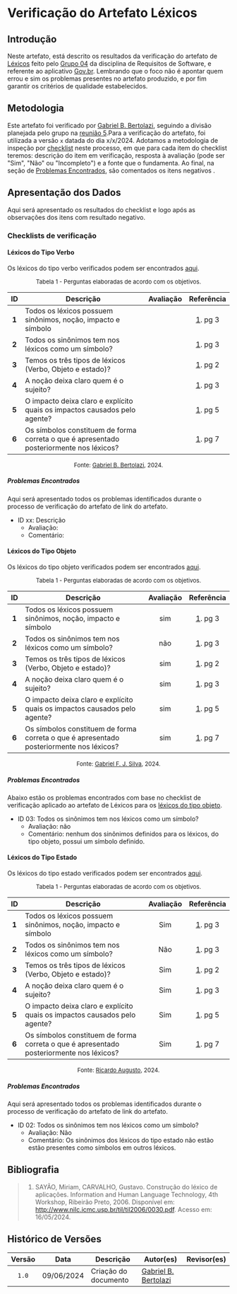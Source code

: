 # Verificação do Artefato Léxicos

## Introdução

Neste artefato, está descrito os resultados da verificação do artefato de [Léxicos](https://requisitos-de-software.github.io/2024.1-Gov.br/#/modelagem/lexicos) feito pelo [Grupo 04](https://requisitos-de-software.github.io/2024.1-Gov.br/#/README) da disciplina de Requisitos de Software, e referente ao aplicativo [Gov.br](https://play.google.com/store/apps/details?id=br.gov.meugovbr&hl=pt_BR&gl=US). Lembrando que o foco não é apontar quem errou e sim os problemas presentes no artefato produzido, e por fim garantir os critérios de qualidade estabelecidos.

## Metodologia

Este artefato foi verificado por [Gabriel B. Bertolazi](https://github.com/Bertolazi), seguindo a divisão planejada pelo grupo na [reunião 5](https://requisitos-de-software.github.io/2024.1-Correios/atas/ata5/).Para a verificação do artefato, foi utilizada a versão `x` datada do dia x/x/2024. Adotamos a metodologia de inspeção por [checklist](#checklist-de-verificacao) neste processo, em que para cada item do checklist teremos: descrição do item em verificação, resposta à avaliação (pode ser "Sim", "Não" ou "Incompleto") e a fonte que o fundamenta. Ao final, na seção de [Problemas Encontrados](#problemas-encontrados), são comentados os itens negativos .

## Apresentação dos Dados

Aqui será apresentado os resultados do checklist e logo após as observações dos itens com resultado negativo.

### Checklists de verificação

#### Léxicos do Tipo Verbo

Os léxicos do tipo verbo verificados podem ser encontrados [aqui](https://requisitos-de-software.github.io/2024.1-Gov.br/#/modelagem/lexicos?id=l%c3%a9xicos-do-tipo-verbo).

<font size="2"><p style="text-align: center">Tabela 1 - Perguntas elaboradas de acordo com os objetivos.</p></font>

<center>

| ID | Descrição | Avaliação | Referência|
|:--:| --------- | :-------: | :-------: |
| **1** | Todos os léxicos possuem sinônimos, noção, impacto e símbolo |  | <a href="#ref1">1</a>. pg 3 |
| **2** | Todos os sinônimos tem nos léxicos como um símbolo? | | <a href="#ref1">1</a>. pg 3 |
| **3** | Temos os três tipos de léxicos (Verbo, Objeto e estado)? | | <a href="#ref1">1</a>. pg 2  |
| **4** | A noção deixa claro quem é o sujeito? | | <a href="#ref1">1</a>. pg 3 |
| **5** | O impacto deixa claro e explícito quais os impactos causados pelo agente? | | <a href="#ref1">1</a>. pg 5 |
| **6** | Os símbolos constituem de forma correta o que é apresentado posteriormente nos léxicos? | | <a href="#ref1">1</a>. pg 7 |

</center>

<font size="2"><p style="text-align: center">Fonte: [Gabriel B. Bertolazi](https://github.com/Bertolazi), 2024.</p></font>


##### Problemas Encontrados

Aqui será apresentado todos os problemas identificados durante o processo de verificação do artefato de link do artefato.

- ID xx: Descrição
    - Avaliação:
    - Comentário:

#### Léxicos do Tipo Objeto

Os léxicos do tipo objeto verificados podem ser encontrados [aqui](https://requisitos-de-software.github.io/2024.1-Gov.br/#/modelagem/lexicos?id=l%c3%a9xicos-do-tipo-objeto).

<font size="2"><p style="text-align: center">Tabela 1 - Perguntas elaboradas de acordo com os objetivos.</p></font>

<center>

| ID | Descrição | Avaliação | Referência|
|:--:| --------- | :-------: | :-------: |
| **1** | Todos os léxicos possuem sinônimos, noção, impacto e símbolo | sim | <a href="#ref1">1</a>. pg 3 |
| **2** | Todos os sinônimos tem nos léxicos como um símbolo? | não | <a href="#ref1">1</a>. pg 3 |
| **3** | Temos os três tipos de léxicos (Verbo, Objeto e estado)? | sim | <a href="#ref1">1</a>. pg 2  |
| **4** | A noção deixa claro quem é o sujeito? | sim | <a href="#ref1">1</a>. pg 3 |
| **5** | O impacto deixa claro e explícito quais os impactos causados pelo agente? | sim | <a href="#ref1">1</a>. pg 5 |
| **6** | Os símbolos constituem de forma correta o que é apresentado posteriormente nos léxicos? | sim | <a href="#ref1">1</a>. pg 7 |

</center>

<font size="2"><p style="text-align: center">Fonte: [Gabriel F. J. Silva](https://github.com/MMcLovin), 2024.</p></font>


##### Problemas Encontrados

Abaixo estão os problemas encontrados com base no checklist de verificação aplicado ao artefato de Léxicos para os [léxicos do tipo objeto](https://requisitos-de-software.github.io/2024.1-Gov.br/#/modelagem/lexicos?id=l%c3%a9xicos-do-tipo-objeto).

- ID 03: Todos os sinônimos tem nos léxicos como um símbolo?
    - Avaliação: não
    - Comentário: nenhum dos sinônimos definidos para os léxicos, do tipo objeto, possui um símbolo definido.

#### Léxicos do Tipo Estado

Os léxicos do tipo estado verificados podem ser encontrados [aqui](https://requisitos-de-software.github.io/2024.1-Gov.br/#/modelagem/lexicos?id=l%c3%a9xicos-do-tipo-estado).

<font size="2"><p style="text-align: center">Tabela 1 - Perguntas elaboradas de acordo com os objetivos.</p></font>

<center>

| ID | Descrição | Avaliação | Referência|
|:--:| --------- | :-------: | :-------: |
| **1** | Todos os léxicos possuem sinônimos, noção, impacto e símbolo | Sim | <a href="#ref1">1</a>. pg 3 |
| **2** | Todos os sinônimos tem nos léxicos como um símbolo? | Não | <a href="#ref1">1</a>. pg 3 |
| **3** | Temos os três tipos de léxicos (Verbo, Objeto e estado)? | Sim | <a href="#ref1">1</a>. pg 2  |
| **4** | A noção deixa claro quem é o sujeito? | Sim | <a href="#ref1">1</a>. pg 3 |
| **5** | O impacto deixa claro e explícito quais os impactos causados pelo agente? | Sim | <a href="#ref1">1</a>. pg 5 |
| **6** | Os símbolos constituem de forma correta o que é apresentado posteriormente nos léxicos? | Sim | <a href="#ref1">1</a>. pg 7 |

</center>

<font size="2"><p style="text-align: center">Fonte: [Ricardo Augusto](https://github.com/avmricardo), 2024.</p></font>


##### Problemas Encontrados

Aqui será apresentado todos os problemas identificados durante o processo de verificação do artefato de link do artefato.

- ID 02: Todos os sinônimos tem nos léxicos como um símbolo?
    - Avaliação: Não
    - Comentário: Os sinônimos dos léxicos do tipo estado não estão estão presentes como símbolos em outros léxicos.

## Bibliografia

> 1. SAYÃO, Miriam, CARVALHO, Gustavo. Construção do léxico de aplicações. Information and Human Language Technology, 4th Workshop, Ribeirão Preto, 2006. Disponível em: http://www.nilc.icmc.usp.br/til/til2006/0030.pdf. Acesso em: 16/05/2024.

## Histórico de Versões

| Versão | Data | Descrição | Autor(es) | Revisor(es) |
| :----: | :--: | --------- | ----------- | ------ |
| `1.0`  | 09/06/2024 | Criação do documento |[Gabriel B. Bertolazi](https://github.com/Bertolazi) | []() |

[ClaudioGH]: https://github.com/claudiohsc
[DaniloGH]: https://github.com/Danilo-Carvalho-Antunes
[EliasGH]: https://github.com/EliasOliver21
[GabrielBGH]: https://github.com/Bertolazi
[GabrielFGH]: https://github.com/MMcLovin
[PabloGH]: https://github.com/pabloheika
[RicardoGH]: https://www.github.com/avmricardo

